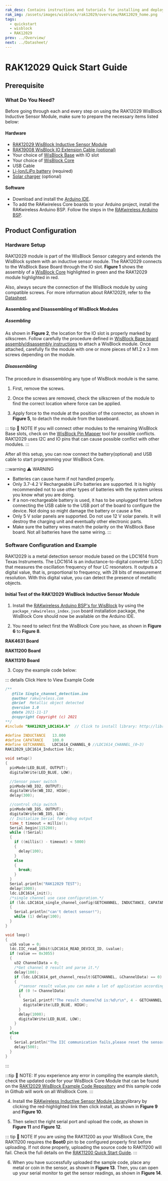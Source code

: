 ```yaml
---
rak_desc: Contains instructions and tutorials for installing and deploying your RAK12029. Instructions are written in a detailed and step-by-step manner for an easier experience in setting up your device. Aside from the hardware configuration, it also contains a software setup that includes detailed example codes that will help you get started.
rak_img: /assets/images/wisblock/rak12029/overview/RAK12029_home.png
tags:
  - quickstart
  - wisblock
  - RAK12029
prev: ../Overview/ 
next: ../Datasheet/ 
---
```


# RAK12029 Quick Start Guide
## Prerequisite

### What Do You Need?

Before going through each and every step on using the RAK12029 WisBlock Inductive Sensor Module, make sure to prepare the necessary items listed below:

#### Hardware

- [RAK12029 WisBlock Inductive Sensor Module](https://store.rakwireless.com/products/rak12029-wisblock-inductive-sensor)
- [RAK19008 WisBlock IO Extension Cable (optional)](https://store.rakwireless.com/products/wisblock-io-extension-cable-rak19008)
- Your choice of [WisBlock Base](https://store.rakwireless.com/collections/wisblock-base) with IO slot
- Your choice of [WisBlock Core](https://store.rakwireless.com/collections/wisblock-core)
- USB Cable
- [Li-Ion/LiPo battery](https://store.rakwireless.com/collections/wisblock-accessory/products/battery-connector-cable) (required)
- [Solar charger](https://store.rakwireless.com/collections/wisblock-accessory/products/solar-panel-connector-cable) (optional)

#### Software

- Download and install the [Arduino IDE](https://www.arduino.cc/en/Main/Software).
- To add the RAKwireless Core boards to your Arduino project, install the RAKwireless Arduino BSP. Follow the steps in the [RAKwireless Arduino BSP](https://github.com/RAKWireless/RAKwireless-Arduino-BSP-Index).

## Product Configuration

### Hardware Setup

RAK12029 module is part of the WisBlock Sensor category and extends the WisBlock system with an inductive sensor module. The RAK12029 connects to the WisBlock Base Board through the IO slot. **Figure 1** shows the assembly of a [WisBlock Core](https://store.rakwireless.com/collections/wisblock-core) highlighted in green and the RAK12029 module highlighted in red.

Also, always secure the connection of the WisBlock module by using compatible screws. For more information about RAK12029, refer to the [Datasheet](../Datasheet/).

<rk-img
  src="/assets/images/wisblock/rak12029/quickstart/rak12029_assembly.png"
  width="100%"
  caption="RAK12029 connection to WisBlock Base Board"
/>

#### Assembling and Disassembling of WisBlock Modules

##### Assembling

As shown in **Figure 2**, the location for the IO slot is properly marked by silkscreen. Follow carefully the procedure defined in [WisBlock Base board assembly/disassembly instructions](https://docs.rakwireless.com/Knowledge-Hub/Learn/RAK5005-O-Baseboard-Installation-Guide/) to attach a WisBlock module. Once attached, carefully fix the module with one or more pieces of M1.2 x 3&nbsp;mm screws depending on the module.

<rk-img
  src="/assets/images/wisblock/rak12029/quickstart/rak12029_mounting.png"
  width="70%"
  caption="RAK12029 connection to WisBlock Base Board"
/>

##### Disassembling

The procedure in disassembling any type of WisBlock module is the same. 

1. First, remove the screws.  

<rk-img
  src="/assets/images/wisblock/rak12029/quickstart/16.removing-screws.png"
  width="70%"
  caption="Removing screws from the WisBlock module"
/>

2. Once the screws are removed, check the silkscreen of the module to find the correct location where force can be applied.

<rk-img
  src="/assets/images/wisblock/rak12029/quickstart/17.detaching-silkscreen.png"
  width="70%"
  caption="Detaching silkscreen on the WisBlock module"
/>

3. Apply force to the module at the position of the connector, as shown in **Figure 5**, to detach the module from the baseboard.

<rk-img
  src="/assets/images/wisblock/rak12029/quickstart/18.detaching-module.png"
  width="70%"
  caption="Applying even forces on the proper location of a WisBlock module"
/>

::: tip 📝 NOTE
If you will connect other modules to the remaining WisBlock Base slots, check on the [WisBlock Pin Mapper](https://docs.rakwireless.com/Knowledge-Hub/Pin-Mapper/) tool for possible conflicts. RAK12029 uses I2C and IO pins that can cause possible conflict with other modules. 
:::

After all this setup, you can now connect the battery(optional) and USB cable to start programming your WisBlock Core.

:::warning ⚠️ WARNING
- Batteries can cause harm if not handled properly.
- Only 3.7-4.2&nbsp;V Rechargeable LiPo batteries are supported. It is highly recommended not to use other types of batteries with the system unless you know what you are doing.
- If a non-rechargeable battery is used, it has to be unplugged first before connecting the USB cable to the USB port of the board to configure the device. Not doing so might damage the battery or cause a fire.
- Only 5&nbsp;V solar panels are supported. Do not use 12&nbsp;V solar panels. It will destroy the charging unit and eventually other electronic parts.
- Make sure the battery wires match the polarity on the WisBlock Base board. Not all batteries have the same wiring.
:::

### Software Configuration and Example

RAK12029 is a metal detection sensor module based on the LDC1614 from Texas Instruments. The LDC1614 is an inductance-to-digital converter (LDC) that measures the oscillation frequency of four LC resonators. It outputs a digital value, that is, proportional to frequency, with 28 bits of measurement resolution. With this digital value, you can detect the presence of metallic objects.

#### Initial Test of the RAK12029 WisBlock Inductive Sensor Module

1. Install the [RAKwireless Arduino BSP's for WisBlock](https://github.com/RAKWireless/RAKwireless-Arduino-BSP-Index) by using the `package_rakwireless_index.json` board installation package, the WisBlock Core should now be available on the Arduino IDE.

2. You need to select first the WisBlock Core you have, as shown in **Figure 6** to **Figure 8**.

**RAK4631 Board**
<rk-img
  src="/assets/images/wisblock/rak12029/quickstart/rak4631_board.png"
  width="100%"
  caption="Selecting RAK4631 as WisBlock Core"
/>

**RAK11200 Board**
<rk-img
  src="/assets/images/wisblock/rak12029/quickstart/rak11200_board.png"
  width="100%"
  caption="Selecting RAK11200 as WisBlock Core"
/>

**RAK11310 Board**
<rk-img
  src="/assets/images/wisblock/rak12029/quickstart/rak11300_board.png"
  width="100%"
  caption="Selecting RAK11300 as WisBlock Core"
/>

3. Copy the example code below:

::: details Click Here to View Example Code
```c
/**
   @file Single_channel_detection.ino
   @author rakwireless.com
   @brief  Metallic object detected
   @version 1.0
   @date 2021-11-17
   @copyright Copyright (c) 2021
**/
#include "RAK12029_LDC1614.h"  // Click to install library: http://librarymanager/All#RAK12029_LDC1614

#define INDUCTANCE   13.000
#define CAPATANCE    100.0
#define GETCHANNEL   LDC1614_CHANNEL_0 //LDC1614_CHANNEL_(0~3)
RAK12029_LDC1614_Inductive ldc;

void setup()
{
  pinMode(LED_BLUE, OUTPUT);
  digitalWrite(LED_BLUE, LOW);

  //Sensor power switch
  pinMode(WB_IO2, OUTPUT);
  digitalWrite(WB_IO2, HIGH);
  delay(300);

  //control chip switch
  pinMode(WB_IO5, OUTPUT);
  digitalWrite(WB_IO5, LOW);
  // Initialize Serial for debug output
  time_t timeout = millis();
  Serial.begin(115200);
  while (!Serial)
  {
    if ((millis() - timeout) < 5000)
    {
      delay(100);
    }
    else
    {
      break;
    }
  }
  Serial.println("RAK12029 TEST");
  delay(1000);
  ldc.LDC1614_init();
  /*single channel use case configuration.*/
  if (ldc.LDC1614_single_channel_config(GETCHANNEL, INDUCTANCE, CAPATANCE))
  {
    Serial.println("can't detect sensor!");
    while (1) delay(100);
  }
}

void loop()
{
  u16 value = 0;
  ldc.IIC_read_16bit(LDC1614_READ_DEVICE_ID, &value);
  if (value == 0x3055)
  {
    u32 ChannelData = 0;
    /*Get channel 0 result and parse it.*/
    delay(100);
    if (ldc.LDC1614_get_channel_result(GETCHANNEL, &ChannelData) == 0)
    {
      /*sensor result value.you can make a lot of application according to its changes.*/
      if (0 != ChannelData)
      {
        Serial.printf("The result channel%d is:%d\r\n", 4 - GETCHANNEL, ChannelData);
        digitalWrite(LED_BLUE, HIGH);
      }
      delay(1000);
      digitalWrite(LED_BLUE, LOW);
    }
  }
  else
  {
    Serial.println("The IIC communication fails,please reset the sensor!");
    delay(500);
  }
}

```
:::

:::tip 📝 NOTE:
If you experience any error in compiling the example sketch, check the updated code for your WisBlock Core Module that can be found on the [RAK12029 WisBlock Example Code Repository](https://github.com/RAKWireless/RAK12029-LDC1614/tree/main/examples) and this sample code in Github will work on all WisBlock Core.
:::

4. Install the [RAKwireless Inductive Sensor Module Library](https://github.com/RAKWireless/RAK12029-LDC1614)library by clicking the red-highlighted link then click install, as shown in **Figure 9** and **Figure 10**.

<rk-img
  src="/assets/images/wisblock/rak12029/quickstart/rak12029_4631_library.png"
  width="100%"
  caption="Getting the library of RAK12029"
/>

<rk-img
  src="/assets/images/wisblock/rak12029/quickstart/rak12029_4631_install.png"
  width="100%"
  caption="Installing the library of RAK12029"
/>

5. Then select the right serial port and upload the code, as shown in **Figure 11** and **Figure 12**.

::: tip 📝 NOTE
If you are using the RAK11200 as your WisBlock Core, the RAK11200 requires the **Boot0** pin to be configured properly first before uploading. If not done properly, uploading the source code to RAK11200 will fail. Check the full details on the [RAK11200 Quick Start Guide](https://docs.rakwireless.com/Product-Categories/WisBlock/RAK11200/Quickstart/#uploading-to-wisblock).
:::

<rk-img
  src="/assets/images/wisblock/rak12029/quickstart/select_port_rak4631.png"
  width="100%"
  caption="Selecting the correct serial port"
/>

<rk-img
  src="/assets/images/wisblock/rak12029/quickstart/upload_rak4631.png"
  width="100%"
  caption="Uploading the sample code"
/>

6. When you have successfully uploaded the sample code, place any metal or coin in the sensor, as shown in **Figure 13**. Then, you can open up your serial monitor to get the sensor readings, as shown in **Figure 14**.

<rk-img
  src="/assets/images/wisblock/rak12029/quickstart/rak12029_sensor_testing.png"
  width="40%"
  caption="Testing the RAK12029 Inductive Sensor Module"
/>

<rk-img
  src="/assets/images/wisblock/rak12029/quickstart/rak12029_4631_serial_logs.png"
  width="100%"
  caption="RAK12029 Inductive Sensor Module readings in the serial monitor"
/>
